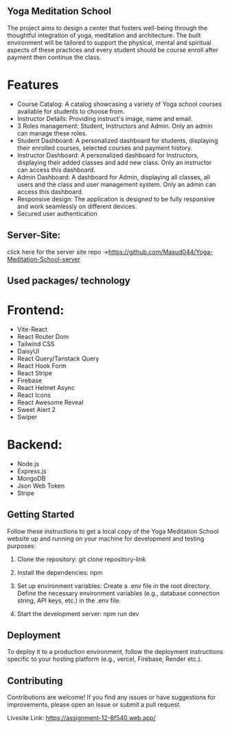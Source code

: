 
## Yoga Meditation School
The project aims to design a center that fosters well-being through the thoughtful integration of yoga, meditation and architecture. The built environment will be tailored to support the physical, mental and spiritual aspects of these practices and every student should be course enroll after payment then continue the class. 




# Features

- Course Catalog: A catalog showcasing a variety of Yoga school courses available for students to choose from.
- Instructor Details: Providing instruct's image, name and email.
- 3 Roles management: Student, Instructors and Admin. Only an admin can manage these roles.
- Student Dashboard: A personalized dashboard for students, displaying their enrolled courses, selected courses and payment history.
- Instructor Dashboard: A personalized dashboard for Instructors, displaying their added classes and add new class. Only an instructor can access this dashboard.
- Admin Dashboard: A dashboard for Admin, displaying all classes, all users and the class and user management system. Only an admin can access this dashboard.
- Responsive design: The application is designed to be fully responsive and work seamlessly on different devices.
- Secured user authentication



## Server-Site:
 click here for the server site repo ->https://github.com/Masud044/Yoga-Meditation-School-server


## Used packages/ technology

# Frontend:
- Vite-React
- React Router Dom
- Tailwind CSS
- DaisyUI
- React Query/Tanstack Query
- React Hook Form
- React Stripe
- Firebase
- React Helmet Async
- React Icons
- React Awesome Reveal
- Sweet Alert 2
- Swiper

# Backend:
- Node.js
- Express.js
- MongoDB
- Json Web Token
- Stripe


## Getting Started

Follow these instructions to get a local copy of the Yoga Meditation School website up and running on your machine for development and testing purposes:

1. Clone the repository: git clone repository-link

2. Install the dependencies: npm

3. Set up environment variables: Create a .env file in the root directory. Define the necessary environment variables (e.g., database connection string, API keys, etc.) in the .env file.

4. Start the development server: npm run dev

## Deployment
To deploy it to a production environment, follow the deployment instructions specific to your hosting platform (e.g., vercel, Firebase, Render etc.).


## Contributing
Contributions are welcome! If you find any issues or have suggestions for improvements, please open an issue or submit a pull request.

Livesite Link:
https://assignment-12-6f540.web.app/

